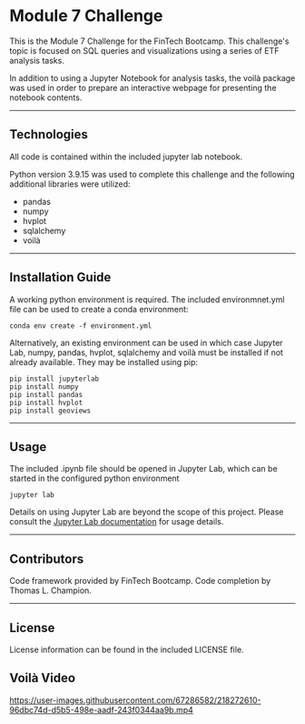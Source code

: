 # Module 7 Challenge

This is the Module 7 Challenge for the FinTech Bootcamp. This challenge's topic is focused on SQL queries and visualizations using a series of ETF analysis tasks. 

In addition to using a Jupyter Notebook for analysis tasks, the voilà package was used in order to prepare an interactive webpage for presenting the notebook contents. 




---

## Technologies

All code is contained within the included jupyter lab notebook. 

Python version 3.9.15 was used to complete this challenge and the following additional libraries were utilized:
* pandas
* numpy
* hvplot
* sqlalchemy
* voilà



---

## Installation Guide

A working python environment is required. The included environmnet.yml file can be used to create a conda environment:

```
conda env create -f environment.yml

```


Alternatively, an existing environment can be used in which case Jupyter Lab, numpy, pandas, hvplot, sqlalchemy and voilà must be installed if not already available. They may be installed using pip:

```
pip install jupyterlab
pip install numpy
pip install pandas
pip install hvplot
pip install geoviews

```




---

## Usage

The included .ipynb file should be opened in Jupyter Lab, which can be started in the configured python environment

```
jupyter lab

```

Details on using Jupyter Lab are beyond the scope of this project. Please consult the [Jupyter Lab documentation](https://jupyterlab.readthedocs.io/en/stable/getting_started/overview.html) for usage details.


---

## Contributors

Code framework provided by FinTech Bootcamp.
Code completion by Thomas L. Champion.

---

## License

License information can be found in the included LICENSE file.


## Voilà Video



 https://user-images.githubusercontent.com/67286582/218272610-96dbc74d-d5b5-498e-aadf-243f0344aa9b.mp4


